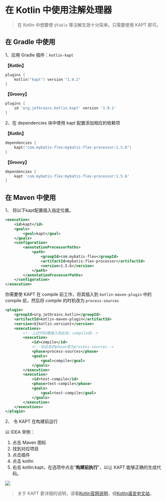 # 在 Kotlin 中使用注解处理器

> 在 Kotlin 中想要使 `@Table` 等注解生效十分简单。只需要使用 KAPT 即可。

## 在 Gradle 中使用

1、应用 Gradle 插件：`kotlin-kapt`

**【Kotlin】**

```kotlin
plugins {
    kotlin("kapt") version "1.9.2"
}
```

**【Groovy】**

```groovy
plugins {
    id 'org.jetbrains.kotlin.kapt' version '1.9.1'
}
```

2、在 dependencies 块中使用 kapt 配置添加相应的依赖项

**【Kotlin】**

```kotlin
dependencies {
    kapt("com.mybatis-flex:mybatis-flex-processor:1.5.6")
}
```

**【Groovy】**

```groovy
dependencies {
    kapt 'com.mybatis-flex:mybatis-flex-processor:1.5.6'
}
```

## 在 Maven 中使用

1、 将以下kapt配置插入指定位置。

```xml
<execution>
    <id>kapt</id>
    <goals>
        <goal>kapt</goal>
    </goals>
    <configuration>
        <annotationProcessorPaths>
            <path>
                <groupId>com.mybatis-flex</groupId>
                <artifactId>mybatis-flex-processor</artifactId>
                <version>1.5.6</version>
            </path>
        </annotationProcessorPaths>
    </configuration>
</execution>
```

你需要使 KAPT 在 compile 前工作，将其插入到 `kotlin-maven-plugin` 中的 compile 前，然后将 compile 的时机改为 `process-sources`

```xml
<plugin>
    <groupId>org.jetbrains.kotlin</groupId>
    <artifactId>kotlin-maven-plugin</artifactId>
    <version>${kotlin.version}</version>
    <executions>
        <!--上述代码需插入到此处，compile前-->
        <execution>
            <id>compile</id>
            <!--将此处的phase改为process-sources-->
            <phase>process-sources</phase>
            <goals>
                <goal>compile</goal>
            </goals>
        </execution>
        <execution>
            <id>test-compile</id>
            <phase>test-compile</phase>
            <goals>
                <goal>test-compile</goal>
            </goals>
        </execution>
    </executions>
</plugin>
```

2、 令 KAPT 在构建前运行

以 IDEA 举例：

1. 点击 Maven 图标
2. 找到对应项目
3. 点击插件
4. 点击 kotlin
5. 右击 kotlin:kapt，在选项中点击“**构建前执行**”，以让 KAPT 能够正确的生成代码。

![](../../assets/images/kapt1.png)

> 关于 KAPT 更详细的说明，请看[Kotlin官网说明](https://book.kotlincn.net/text/kapt.html)，或[Kotlin语言中文站](https://www.kotlincn.net/docs/reference/kapt.html)。
